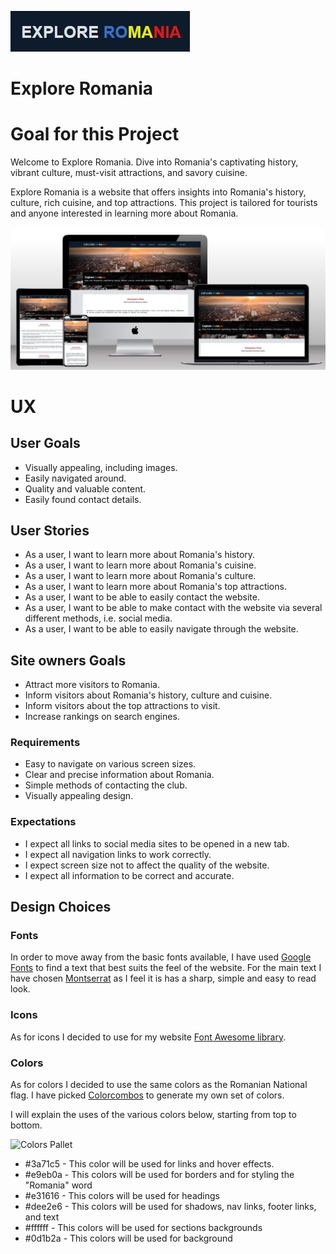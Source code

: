 ![LOGO](wireframes/logo.jpg)
# Explore Romania

# Goal for this Project
Welcome to Explore Romania. Dive into Romania's captivating history, vibrant culture, must-visit attractions, and savory cuisine.

Explore Romania is a website that offers insights into Romania's history, culture, rich cuisine, and top attractions. This project is tailored for tourists and anyone interested in learning more about Romania.



![Responsive Displays](wireframes/multiview.jpg)

# UX

## User Goals
* Visually appealing, including images.
* Easily navigated around.
* Quality and valuable content.
* Easily found contact details.
## User Stories
* As a user, I want to learn more about Romania's history.
* As a user, I want to learn more about Romania's cuisine.
* As a user, I want to learn more about Romania's culture.
* As a user, I want to learn more about Romania's top attractions.
* As a user, I want to be able to easily contact the website.
* As a user, I want to be able to make contact with the website via several different methods, i.e. social media.
* As a user, I want to be able to easily navigate through the website.
## Site owners Goals
* Attract more visitors to Romania.
* Inform visitors about Romania's history, culture and cuisine.
* Inform visitors about the top attractions to visit.
* Increase rankings on search engines.
### Requirements
* Easy to navigate on various screen sizes.
* Clear and precise information about Romania.
* Simple methods of contacting the club.
* Visually appealing design.
### Expectations
* I expect all links to social media sites to be opened in a new tab.
* I expect all navigation links to work correctly.
* I expect screen size not to affect the quality of the website.
* I expect all information to be correct and accurate.


## Design Choices

### Fonts
In order to move away from the basic fonts available, I have used 
[Google Fonts](https://fonts.google.com/ "Google Fonts") to find a text that best suits the feel of the website. For the main text I have chosen [Montserrat](https://fonts.google.com/specimen/Montserrat?query=mon "Montserrat font") as I feel it is has a sharp, simple and easy to read look.

### Icons
As for icons I decided to use for my website [Font Awesome library](https://fontawesome.com/ "Font Awesome").

### Colors
As for colors I decided to use the same colors as the Romanian National flag. I have picked [Colorcombos](https://www.colorcombos.com "colorcombos") to generate my own set of colors.

I will explain the uses of the various colors below, starting from top to bottom.


![Colors Pallet](https://placehold.co/600x100?text=Color+Palete)


 
 * #3a71c5 - This color will be used for links and hover effects.
 * #e9eb0a - This colors will be used for borders and for styling the "Romania" word
 * #e31616 - This colors will be used for headings
 * #dee2e6 - This colors will be used for shadows, nav links, footer links, and text
 * #ffffff - This colors will be used for sections backgrounds
 * #0d1b2a - This colors will be used for background
